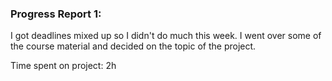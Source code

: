 ### Progress Report 1:
I got deadlines mixed up so I didn't do much this week. I went over some of the course material and decided on the topic of the project.

Time spent on project: 2h
